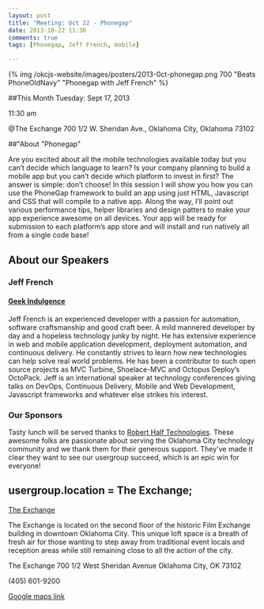 ```yaml
---
layout: post
title: "Meeting: Oct 22 - Phonegap"
date: 2013-10-22 11:30
comments: true
tags: [Phonegap, Jeff French, mobile]

---
```


{% img  /okcjs-website/images/posters/2013-0ct-phonegap.png  700 "Beats PhoneOldNavy" "Phonegap with Jeff French" %}

##This Month
Tuesday: Sept 17, 2013 

11:30 am

@The Exchange
700 1/2 W. Sheridan Ave.,
Oklahoma City, Oklahoma
73102


##"About "Phonegap"

Are you excited about all the mobile technologies available today but you can’t decide which language to learn? Is your company planning to build a mobile app but you can’t decide which platform to invest in first? The answer is simple: don’t choose! In this session I will show you how you can use the PhoneGap framework to build an app using just HTML, Javascript and CSS that will compile to a native app. Along the way, I’ll point out various performance tips, helper libraries and design patters to make your app experience awesome on all devices. Your app will be ready for submission to each platform’s app store and will install and run natively all from a single code base!

<!-- more -->

## About our Speakers

### Jeff French
#### [Geek Indulgence](http://geekindulgence.com//)
Jeff French is an experienced developer with a passion for automation, software craftsmanship and good craft beer. A mild mannered developer by day and a hopeless technology junky by night. He has extensive experience in web and mobile application development, deployment automation, and continuous delivery. He constantly strives to learn how new technologies can help solve real world problems. He has been a contributor to such open source projects as MVC Turbine, Shoelace-MVC and Octopus Deploy’s OctoPack. Jeff is an international speaker at technology conferences giving talks on DevOps, Continuous Delivery, Mobile and Web Development, Javascript frameworks and whatever else strikes his interest.


### Our Sponsors
Tasty lunch will be served thanks to [Robert Half Technologies](http://www.roberthalftechnology.com/). These awesome folks are passionate about serving the Oklahoma City technology community and we thank them for their generous support. They've made it clear they want to see our usergroup succeed, which is an epic win for everyone!

## usergroup.location = The Exchange;


[The Exchange](http://www.exchangeokc.com/) 

The Exchange is located on the second floor of the historic Film Exchange building in downtown Oklahoma City.  This unique loft space is a breath of fresh air for those wanting to step away from traditional event locals and reception areas while still remaining close to all the action of the city.

The Exchange
700 1/2 West Sheridan Avenue
Oklahoma City, OK 73102

(405) 601-9200    


[Google maps link](https://maps.google.com/maps?q=+700+West+Sheridan+Avenue+Oklahoma+City,+OK+73102&hl=en&sll=37.0625,-95.677068&sspn=83.75977,57.919922&hnear=700+W+Sheridan+Ave,+Oklahoma+City,+Oklahoma+73102&t=m&z=17)

